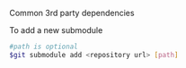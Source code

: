 Common 3rd party dependencies

To add a new submodule

```bash
#path is optional
$git submodule add <repository url> [path]
```



